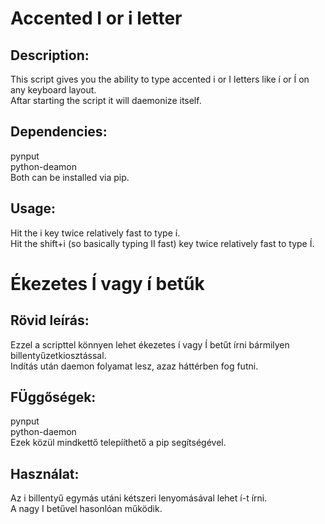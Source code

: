 # Accented I or i letter
## Description:
This script gives you the ability to type accented i or I letters like í or Í on any keyboard layout.  
Aftar starting the script it will daemonize itself.
## Dependencies:
pynput  
python-deamon  
Both can be installed via pip. 
## Usage:
Hit the i key twice relatively fast to type í.  
Hit the shift+i (so basically typing II fast) key twice relatively fast to type Í. 

# Ékezetes Í vagy í betűk
## Rövid leírás:
Ezzel a scripttel könnyen lehet ékezetes í vagy Í betűt írni bármilyen billentyűzetkiosztással.  
Indítás után daemon folyamat lesz, azaz háttérben fog futni.
## FÜggőségek:
pynput  
python-daemon  
Ezek közül mindkettő telepííthető a pip segítségével.
## Használat:
Az i billentyű egymás utáni kétszeri lenyomásával lehet í-t írni.  
A nagy I betűvel hasonlóan működik.
